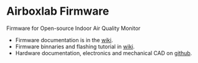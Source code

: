 # Airboxlab Firmware
Firmware for Open-source Indoor Air Quality Monitor

* Firmware documentation is in the [wiki](https://github.com/airboxlab/Firmware/wiki).
* Firmware binnaries and flashing tutorial in [wiki](https://github.com/airboxlab/FlashTool/wiki).
* Hardware documentation, electronics and mechanical CAD on [github](https://github.com/airboxlab/Hardware).
